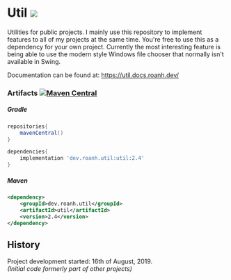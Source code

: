 # Util [![](https://img.shields.io/github/release/RoanH/Util.svg)](https://github.com/RoanH/Util/releases) 
Utilities for public projects. I mainly use this repository to implement features to all of my projects at the same time. You're free to use this as a dependency for your own project. Currently the most interesting feature is being able to use the modern style Windows file chooser that normally isn't available in Swing.

Documentation can be found at: https://util.docs.roanh.dev/

### Artifacts [![Maven Central](https://img.shields.io/maven-central/v/dev.roanh.util/util)](https://mvnrepository.com/artifact/dev.roanh.util/util)

##### Gradle 
```groovy
repositories{
	mavenCentral()
}

dependencies{
	implementation 'dev.roanh.util:util:2.4'
}
```

##### Maven
```xml
<dependency>
	<groupId>dev.roanh.util</groupId>
	<artifactId>util</artifactId>
	<version>2.4</version>
</dependency>
````

## History
Project development started: 16th of August, 2019.    
_(Initial code formerly part of other projects)_